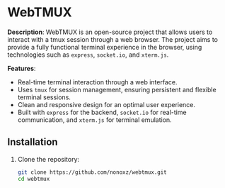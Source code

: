 # WebTMUX

**Description**:
WebTMUX is an open-source project that allows users to interact with a tmux session through a web browser. The project aims to provide a fully functional terminal experience in the browser, using technologies such as `express`, `socket.io`, and `xterm.js`.

**Features**:
- Real-time terminal interaction through a web interface.
- Uses `tmux` for session management, ensuring persistent and flexible terminal sessions.
- Clean and responsive design for an optimal user experience.
- Built with `express` for the backend, `socket.io` for real-time communication, and `xterm.js` for terminal emulation.

## Installation

1. Clone the repository:
   ```bash
   git clone https://github.com/nonoxz/webtmux.git
   cd webtmux

